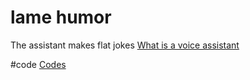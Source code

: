 # lame humor
The assistant makes flat jokes
[What is a voice assistant](output/themes/What%20is%20a%20voice%20assistant.md)

#code [Codes](output/codes/Codes.md)